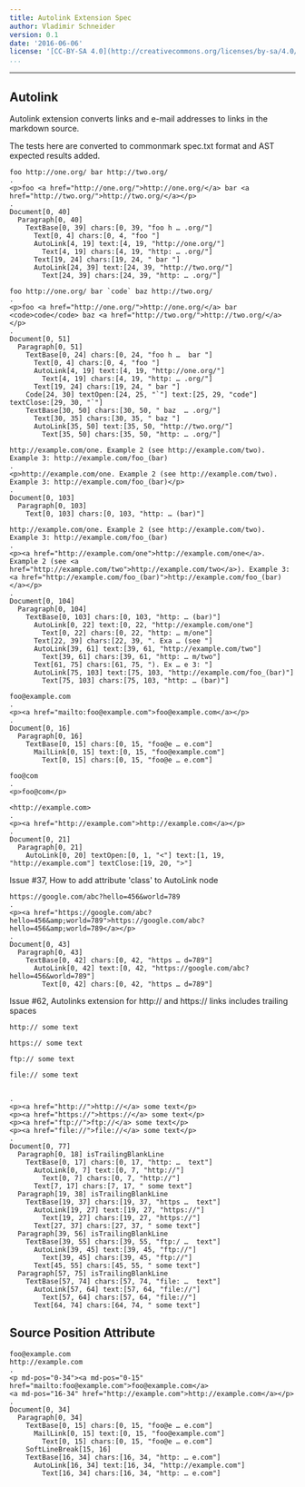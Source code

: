 ```yaml
---
title: Autolink Extension Spec
author: Vladimir Schneider
version: 0.1
date: '2016-06-06'
license: '[CC-BY-SA 4.0](http://creativecommons.org/licenses/by-sa/4.0/)'
...
```


---

## Autolink

Autolink extension converts links and e-mail addresses to links in the markdown source.

The tests here are converted to commonmark spec.txt format and AST expected results added.

```````````````````````````````` example Autolink: 1
foo http://one.org/ bar http://two.org/
.
<p>foo <a href="http://one.org/">http://one.org/</a> bar <a href="http://two.org/">http://two.org/</a></p>
.
Document[0, 40]
  Paragraph[0, 40]
    TextBase[0, 39] chars:[0, 39, "foo h … .org/"]
      Text[0, 4] chars:[0, 4, "foo "]
      AutoLink[4, 19] text:[4, 19, "http://one.org/"]
        Text[4, 19] chars:[4, 19, "http: … .org/"]
      Text[19, 24] chars:[19, 24, " bar "]
      AutoLink[24, 39] text:[24, 39, "http://two.org/"]
        Text[24, 39] chars:[24, 39, "http: … .org/"]
````````````````````````````````


```````````````````````````````` example Autolink: 2
foo http://one.org/ bar `code` baz http://two.org/
.
<p>foo <a href="http://one.org/">http://one.org/</a> bar <code>code</code> baz <a href="http://two.org/">http://two.org/</a></p>
.
Document[0, 51]
  Paragraph[0, 51]
    TextBase[0, 24] chars:[0, 24, "foo h …  bar "]
      Text[0, 4] chars:[0, 4, "foo "]
      AutoLink[4, 19] text:[4, 19, "http://one.org/"]
        Text[4, 19] chars:[4, 19, "http: … .org/"]
      Text[19, 24] chars:[19, 24, " bar "]
    Code[24, 30] textOpen:[24, 25, "`"] text:[25, 29, "code"] textClose:[29, 30, "`"]
    TextBase[30, 50] chars:[30, 50, " baz  … .org/"]
      Text[30, 35] chars:[30, 35, " baz "]
      AutoLink[35, 50] text:[35, 50, "http://two.org/"]
        Text[35, 50] chars:[35, 50, "http: … .org/"]
````````````````````````````````


```````````````````````````````` example(Autolink: 3) options(no-autolink)
http://example.com/one. Example 2 (see http://example.com/two). Example 3: http://example.com/foo_(bar)
.
<p>http://example.com/one. Example 2 (see http://example.com/two). Example 3: http://example.com/foo_(bar)</p>
.
Document[0, 103]
  Paragraph[0, 103]
    Text[0, 103] chars:[0, 103, "http: … (bar)"]
````````````````````````````````


```````````````````````````````` example Autolink: 4
http://example.com/one. Example 2 (see http://example.com/two). Example 3: http://example.com/foo_(bar)
.
<p><a href="http://example.com/one">http://example.com/one</a>. Example 2 (see <a href="http://example.com/two">http://example.com/two</a>). Example 3: <a href="http://example.com/foo_(bar)">http://example.com/foo_(bar)</a></p>
.
Document[0, 104]
  Paragraph[0, 104]
    TextBase[0, 103] chars:[0, 103, "http: … (bar)"]
      AutoLink[0, 22] text:[0, 22, "http://example.com/one"]
        Text[0, 22] chars:[0, 22, "http: … m/one"]
      Text[22, 39] chars:[22, 39, ". Exa … (see "]
      AutoLink[39, 61] text:[39, 61, "http://example.com/two"]
        Text[39, 61] chars:[39, 61, "http: … m/two"]
      Text[61, 75] chars:[61, 75, "). Ex … e 3: "]
      AutoLink[75, 103] text:[75, 103, "http://example.com/foo_(bar)"]
        Text[75, 103] chars:[75, 103, "http: … (bar)"]
````````````````````````````````


```````````````````````````````` example Autolink: 5
foo@example.com
.
<p><a href="mailto:foo@example.com">foo@example.com</a></p>
.
Document[0, 16]
  Paragraph[0, 16]
    TextBase[0, 15] chars:[0, 15, "foo@e … e.com"]
      MailLink[0, 15] text:[0, 15, "foo@example.com"]
        Text[0, 15] chars:[0, 15, "foo@e … e.com"]
````````````````````````````````


```````````````````````````````` example Autolink: 6
foo@com
.
<p>foo@com</p>
````````````````````````````````


```````````````````````````````` example Autolink: 7
<http://example.com>
.
<p><a href="http://example.com">http://example.com</a></p>
.
Document[0, 21]
  Paragraph[0, 21]
    AutoLink[0, 20] textOpen:[0, 1, "<"] text:[1, 19, "http://example.com"] textClose:[19, 20, ">"]
````````````````````````````````


Issue #37, How to add attribute 'class' to AutoLink node

```````````````````````````````` example Autolink: 8
https://google.com/abc?hello=456&world=789
.
<p><a href="https://google.com/abc?hello=456&amp;world=789">https://google.com/abc?hello=456&amp;world=789</a></p>
.
Document[0, 43]
  Paragraph[0, 43]
    TextBase[0, 42] chars:[0, 42, "https … d=789"]
      AutoLink[0, 42] text:[0, 42, "https://google.com/abc?hello=456&world=789"]
        Text[0, 42] chars:[0, 42, "https … d=789"]
````````````````````````````````


Issue #62, Autolinks extension for http:// and https:// links includes trailing spaces

```````````````````````````````` example Autolink: 9
http:// some text

https:// some text

ftp:// some text

file:// some text


.
<p><a href="http://">http://</a> some text</p>
<p><a href="https://">https://</a> some text</p>
<p><a href="ftp://">ftp://</a> some text</p>
<p><a href="file://">file://</a> some text</p>
.
Document[0, 77]
  Paragraph[0, 18] isTrailingBlankLine
    TextBase[0, 17] chars:[0, 17, "http: …  text"]
      AutoLink[0, 7] text:[0, 7, "http://"]
        Text[0, 7] chars:[0, 7, "http://"]
      Text[7, 17] chars:[7, 17, " some text"]
  Paragraph[19, 38] isTrailingBlankLine
    TextBase[19, 37] chars:[19, 37, "https …  text"]
      AutoLink[19, 27] text:[19, 27, "https://"]
        Text[19, 27] chars:[19, 27, "https://"]
      Text[27, 37] chars:[27, 37, " some text"]
  Paragraph[39, 56] isTrailingBlankLine
    TextBase[39, 55] chars:[39, 55, "ftp:/ …  text"]
      AutoLink[39, 45] text:[39, 45, "ftp://"]
        Text[39, 45] chars:[39, 45, "ftp://"]
      Text[45, 55] chars:[45, 55, " some text"]
  Paragraph[57, 75] isTrailingBlankLine
    TextBase[57, 74] chars:[57, 74, "file: …  text"]
      AutoLink[57, 64] text:[57, 64, "file://"]
        Text[57, 64] chars:[57, 64, "file://"]
      Text[64, 74] chars:[64, 74, " some text"]
````````````````````````````````


## Source Position Attribute

```````````````````````````````` example(Source Position Attribute: 1) options(src-pos)
foo@example.com
http://example.com
.
<p md-pos="0-34"><a md-pos="0-15" href="mailto:foo@example.com">foo@example.com</a>
<a md-pos="16-34" href="http://example.com">http://example.com</a></p>
.
Document[0, 34]
  Paragraph[0, 34]
    TextBase[0, 15] chars:[0, 15, "foo@e … e.com"]
      MailLink[0, 15] text:[0, 15, "foo@example.com"]
        Text[0, 15] chars:[0, 15, "foo@e … e.com"]
    SoftLineBreak[15, 16]
    TextBase[16, 34] chars:[16, 34, "http: … e.com"]
      AutoLink[16, 34] text:[16, 34, "http://example.com"]
        Text[16, 34] chars:[16, 34, "http: … e.com"]
````````````````````````````````


